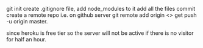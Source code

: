 git init
create .gitignore file, add node_modules to it
add all the files
commit
create a remote repo i.e. on github server
git remote add origin <>
get push -u origin master.

<!--heroku-->
<!--dash-->
since heroku is free tier so the server will not be active if there is no visitor for half an hour.